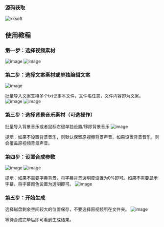 
### 源码获取

![xksoft](https://user-images.githubusercontent.com/24860541/212224516-f0f95ee9-1c71-4e0d-a5cf-9549af3c26fc.jpg)


## 使用教程

### 第一步：选择视频素材
![image](https://user-images.githubusercontent.com/24860541/210511498-06723679-4364-44c0-a2f4-c17720b7f647.png)
![image](https://user-images.githubusercontent.com/24860541/210511571-7a99b448-35c8-4d7b-be96-870392ec7d8b.png)


### 第二步：选择文案素材或单独编辑文案
![image](https://user-images.githubusercontent.com/24860541/210511626-cbf9def6-aa92-4afd-a7bb-0c01640dbcc4.png)

批量导入文案支持多个txt记事本文件，文件名任意，文件内容即为文案。
![image](https://user-images.githubusercontent.com/24860541/210511860-9997ecec-25d4-4128-9943-49ad3ce9838c.png)
![image](https://user-images.githubusercontent.com/24860541/210511903-528ef3a6-d8a2-4f7e-85b6-6cc91f8284f9.png)


### 第三步：选择背景音乐素材（可选操作）

批量导入背景音乐或者鼠标右键单独设置/移除背景音乐
![image](https://user-images.githubusercontent.com/24860541/210511994-7f8a6125-314c-4a3e-9292-409eccfe128b.png)

提示：如果不设置背景音乐，则默认保留原视频背景声音。如果设置背景音乐，则会覆盖原视频背景声音。


### 第四步：设置合成参数
![image](https://user-images.githubusercontent.com/24860541/210512370-1d2ad13c-4f7a-491f-9690-5b79d6cb8dd8.png)
![image](https://user-images.githubusercontent.com/24860541/210512404-8fcec77f-a1ec-43e8-aa32-d5a9c6d364f1.png)

提示：如果不需要字幕背景，将字幕背景透明度设置为0%即可。如果不需要显示字幕，将字幕颜色设置为透明即可。
![image](https://user-images.githubusercontent.com/24860541/210512655-810db28b-9ddb-4dd1-ae41-94d6d82289e0.png)


### 第五步：开始生成
选择磁盘剩余空间较大的位置保存，不要选择原视频所在文件夹。
![image](https://user-images.githubusercontent.com/24860541/210512723-6dcb6465-42bb-4950-9c12-331bf0aa3d7a.png)

等待合成完毕后即可看到生成结果。


